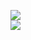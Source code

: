 [![](https://img.shields.io/badge/Made%20With-Github%20Spray-lightgrey.svg?style=for-the-badge&logo=github)](https://github.com/Annihil/github-spray#1714)  
[![](https://i.imgur.com/2DrTn0Z.gif)](https://github.com/Annihil/github-spray)